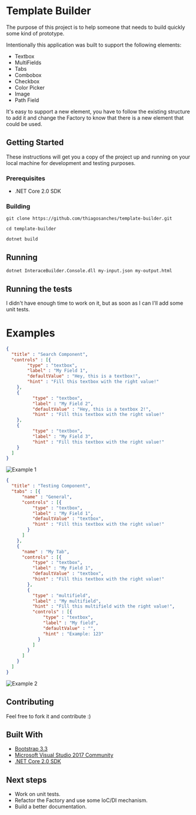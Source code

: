 # Template Builder

The purpose of this project is to help someone that needs to build quickly some kind of prototype.

Intentionally this application was built to support the following elements:
* Textbox
* MultiFields
* Tabs
* Combobox
* Checkbox
* Color Picker
* Image
* Path Field

It's easy to support a new element, you have to follow the existing structure to add it and change the Factory to know that there is a new element that could be used.

## Getting Started

These instructions will get you a copy of the project up and running on your local machine for development and testing purposes.

### Prerequisites

* .NET Core 2.0 SDK

### Building

`git clone https://github.com/thiagosanches/template-builder.git`

`cd template-builder`

`dotnet build`

## Running

```
dotnet InteraceBuilder.Console.dll my-input.json my-output.html
```

## Running the tests

I didn't have enough time to work on it, but as soon as I can I'll add some unit tests.

# Examples
```json
{
  "title" : "Search Component",
  "controls" : [{
        "type" : "textbox",
        "label" : "My Field 1",
        "defaultValue" : "Hey, this is a textbox!",
        "hint" : "Fill this textbox with the right value!"
    },
    {
          "type" : "textbox",
          "label" : "My Field 2",
          "defaultValue" : "Hey, this is a textbox 2!",
          "hint" : "Fill this textbox with the right value!"
    },
    {
          "type" : "textbox",
          "label" : "My Field 3",
          "hint" : "Fill this textbox with the right value!"
    }
  ]
}
```

![Example 1](https://github.com/thiagosanches/template-builder/blob/master/Help/example1.PNG)

```json
{
  "title" : "Testing Component",
  "tabs" : [{
      "name" : "General",
      "controls" : [{
          "type" : "textbox",
          "label" : "My Field 1",
          "defaultValue" : "textbox",
          "hint" : "Fill this textbox with the right value!"
        }
      ]
    },
    {
      "name" : "My Tab",
      "controls" : [{
          "type" : "textbox",
          "label" : "My Field 1",
          "defaultValue" : "textbox",
          "hint" : "Fill this textbox with the right value!"
        },
        {
          "type" : "multifield",
          "label" : "My multifield",
          "hint" : "Fill this multifield with the right value!",
          "controls" : [{
              "type" : "textbox",
              "label" : "My field",
              "defaultValue" : "",
              "hint" : "Example: 123"
            }
          ]
        }
      ]
    }
  ]
}
```

![Example 2](https://github.com/thiagosanches/template-builder/blob/master/Help/example2.PNG)

## Contributing
Feel free to fork it and contribute :)

## Built With
* [Bootstrap 3.3](http://bootstrapdocs.com/v3.3.0/docs/getting-started/)
* [Microsoft Visual Studio 2017 Community](https://www.visualstudio.com/downloads/)
* [.NET Core 2.0 SDK](https://github.com/dotnet/core)

## Next steps
* Work on unit tests.
* Refactor the Factory and use some IoC/DI mechanism.
* Build a better documentation.
